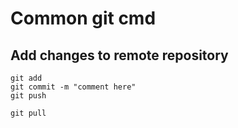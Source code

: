 # Common git cmd

## Add changes to remote repository
```
git add
git commit -m "comment here"
git push
```
```
git pull
```